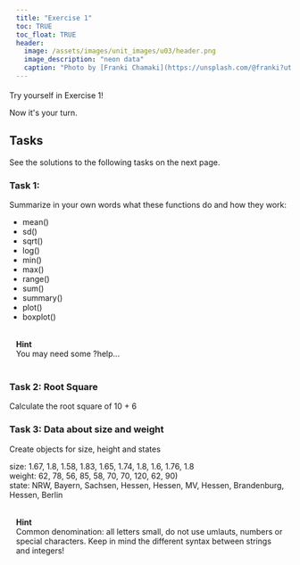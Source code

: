 ```yaml
---
title: "Exercise 1"
toc: TRUE
toc_float: TRUE
header:
  image: /assets/images/unit_images/u03/header.png
  image_description: "neon data"
  caption: "Photo by [Franki Chamaki](https://unsplash.com/@franki?utm_source=unsplash&amp;utm_medium=referral&amp;utm_content=creditCopyText) [from unsplash](https://unsplash.com/s/photos/data?utm_source=unsplash&amp;utm_medium=referral&amp;utm_content=creditCopyText)"
---
```

Try yourself in Exercise 1!

<!--more-->
Now it's your turn.

<!-- <iframe src="https://h5p.org/h5p/embed/956362" width="1090" height="300" frameborder="0" allowfullscreen="allowfullscreen"></iframe><script src="https://h5p.org/sites/all/modules/h5p/library/js/h5p-resizer.js" charset="UTF-8"></script> -->

## Tasks
See the solutions to the following tasks on the next page.

### Task 1:
Summarize in your own words what these functions do and how they work:
* mean()
* sd()
* sqrt()
* log()
* min()
* max()
* range()
* sum()
* summary()
* plot()
* boxplot()

<html>
<head>
<meta name="viewport" content="width=device-width, initial-scale=1">
<style>
div {
  margin-bottom: 15px;
  padding: 4px 12px;
}

.info {
  background-color: #e7f3fe;
  border-left: 6px solid #2196F3;
}

</style>
</head>
<body>
<div class="info">
  <p><strong>Hint</strong>
  <br>
      You may need some ?help...
  </p>
</div>
</body>
</html>


### Task 2: Root Square
Calculate the root square of 10 + 6


### Task 3: Data about size and weight
Create objects for size, height and states

size: 1.67, 1.8, 1.58, 1.83, 1.65, 1.74, 1.8, 1.6, 1.76, 1.8 <br>
weight: 62, 78, 56, 85, 58, 70, 70, 120, 62, 90) <br>
state: NRW, Bayern, Sachsen, Hessen, Hessen, MV, Hessen, Brandenburg, Hessen, Berlin

<body>
<div class="info">
  <p><strong>Hint</strong>
  <br>
      Common denomination: all letters small, do not use umlauts, numbers or special characters. Keep in mind the different syntax between strings and integers!
  </p>
</div>
</body>
